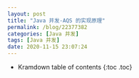 ```yaml
---
layout: post
title: "Java 并发-AQS 的实现原理"
permalink: /blog/22377382
categories: [Java 并发]
tags: [Java 并发]
date: 2020-11-15 23:07:24
---
```


* Kramdown table of contents
{:toc .toc}
